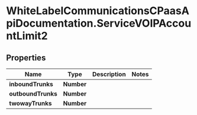 # WhiteLabelCommunicationsCPaasApiDocumentation.ServiceVOIPAccountLimit2

## Properties

Name | Type | Description | Notes
------------ | ------------- | ------------- | -------------
**inboundTrunks** | **Number** |  | 
**outboundTrunks** | **Number** |  | 
**twowayTrunks** | **Number** |  | 


